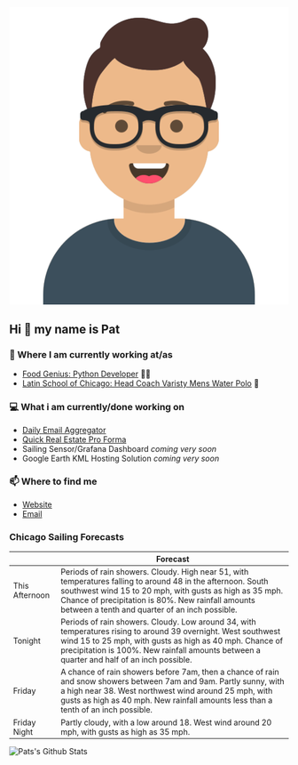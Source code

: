 [![Social banner for p-j-falconer](https://raw.githubusercontent.com/P-J-FALCONER/P-J-FALCONER/master/assets/avataaars.svg)](https://patfalconer.com/)
## Hi :wave: my name is Pat

### 💼 Where I am currently working at/as
- [Food Genius: Python Developer](https://getfoodgenius.com/) 🍔🐍
- [Latin School of Chicago: Head Coach Varisty Mens Water Polo](https://www.latinschool.org/) 🤽


### 💻 What i am currently/done working on
 - [Daily Email Aggregator](https://github.com/P-J-FALCONER/dott_daily_mail)
 - [Quick Real Estate Pro Forma](https://github.com/P-J-FALCONER/henry)
 - Sailing Sensor/Grafana Dashboard *coming very soon*
 - Google Earth KML Hosting Solution *coming very soon*

### 📫 Where to find me
 - [Website](https://patfalconer.com/)
 - [Email](mailto:patrick.j.falconer@gmail.com)


### Chicago Sailing Forecasts
|   | Forecast  |
|---|---|
| This Afternoon | Periods of rain showers. Cloudy. High near 51, with temperatures falling to around 48 in the afternoon. South southwest wind 15 to 20 mph, with gusts as high as 35 mph. Chance of precipitation is 80%. New rainfall amounts between a tenth and quarter of an inch possible. |
| Tonight | Periods of rain showers. Cloudy. Low around 34, with temperatures rising to around 39 overnight. West southwest wind 15 to 25 mph, with gusts as high as 40 mph. Chance of precipitation is 100%. New rainfall amounts between a quarter and half of an inch possible. |
| Friday | A chance of rain showers before 7am, then a chance of rain and snow showers between 7am and 9am. Partly sunny, with a high near 38. West northwest wind around 25 mph, with gusts as high as 40 mph. New rainfall amounts less than a tenth of an inch possible. |
| Friday Night | Partly cloudy, with a low around 18. West wind around 20 mph, with gusts as high as 35 mph. |

![Pats's Github Stats](https://github-readme-stats.vercel.app/api?username=p-j-falconer&show_icons=true&theme=radical)
